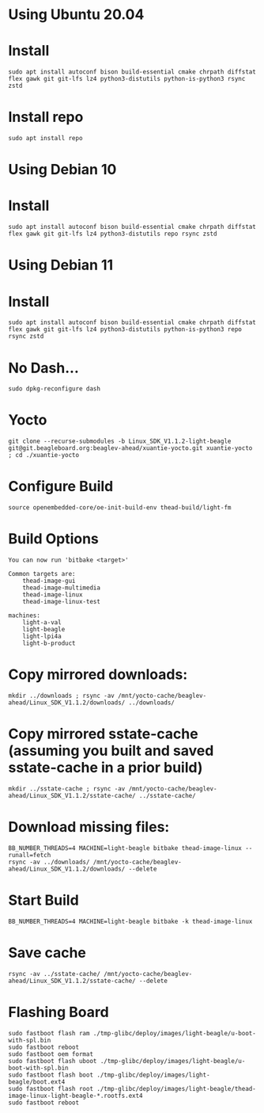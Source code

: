 # Using Ubuntu 20.04

# Install

```
sudo apt install autoconf bison build-essential cmake chrpath diffstat flex gawk git git-lfs lz4 python3-distutils python-is-python3 rsync zstd
```

# Install repo
```
sudo apt install repo
```

# Using Debian 10

# Install

```
sudo apt install autoconf bison build-essential cmake chrpath diffstat flex gawk git git-lfs lz4 python3-distutils repo rsync zstd
```

# Using Debian 11

# Install

```
sudo apt install autoconf bison build-essential cmake chrpath diffstat flex gawk git git-lfs lz4 python3-distutils python-is-python3 repo rsync zstd
```

# No Dash...
```
sudo dpkg-reconfigure dash
```

# Yocto

```
git clone --recurse-submodules -b Linux_SDK_V1.1.2-light-beagle git@git.beagleboard.org:beaglev-ahead/xuantie-yocto.git xuantie-yocto ; cd ./xuantie-yocto
```

# Configure Build

```
source openembedded-core/oe-init-build-env thead-build/light-fm
```

# Build Options
```
You can now run 'bitbake <target>'

Common targets are:
    thead-image-gui
    thead-image-multimedia
    thead-image-linux
    thead-image-linux-test

machines:
    light-a-val
    light-beagle
    light-lpi4a
    light-b-product
```

# Copy mirrored downloads:

```
mkdir ../downloads ; rsync -av /mnt/yocto-cache/beaglev-ahead/Linux_SDK_V1.1.2/downloads/ ../downloads/
```

# Copy mirrored sstate-cache (assuming you built and saved sstate-cache in a prior build)

```
mkdir ../sstate-cache ; rsync -av /mnt/yocto-cache/beaglev-ahead/Linux_SDK_V1.1.2/sstate-cache/ ../sstate-cache/
```

# Download missing files:

```
BB_NUMBER_THREADS=4 MACHINE=light-beagle bitbake thead-image-linux --runall=fetch
rsync -av ../downloads/ /mnt/yocto-cache/beaglev-ahead/Linux_SDK_V1.1.2/downloads/ --delete
```

# Start Build

```
BB_NUMBER_THREADS=4 MACHINE=light-beagle bitbake -k thead-image-linux
```

# Save cache

```
rsync -av ../sstate-cache/ /mnt/yocto-cache/beaglev-ahead/Linux_SDK_V1.1.2/sstate-cache/ --delete
```
#

# Flashing Board

```
sudo fastboot flash ram ./tmp-glibc/deploy/images/light-beagle/u-boot-with-spl.bin
sudo fastboot reboot
sudo fastboot oem format
sudo fastboot flash uboot ./tmp-glibc/deploy/images/light-beagle/u-boot-with-spl.bin
sudo fastboot flash boot ./tmp-glibc/deploy/images/light-beagle/boot.ext4
sudo fastboot flash root ./tmp-glibc/deploy/images/light-beagle/thead-image-linux-light-beagle-*.rootfs.ext4
sudo fastboot reboot
```
#

